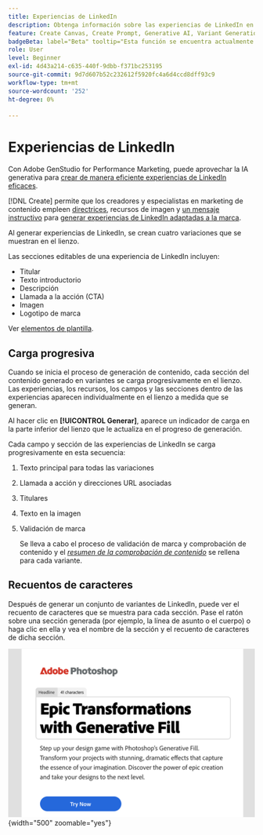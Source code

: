 ```yaml
---
title: Experiencias de LinkedIn
description: Obtenga información sobre las experiencias de LinkedIn en Adobe GenStudio for Performance Marketing.
feature: Create Canvas, Create Prompt, Generative AI, Variant Generation, Content Generation
badgeBeta: label="Beta" tooltip="Esta función se encuentra actualmente en Beta, por lo que algunas funciones pueden estar limitadas o sujetas a cambios."
role: User
level: Beginner
exl-id: 4d43a214-c635-440f-9dbb-f371bc253195
source-git-commit: 9d7d607b52c232612f5920fc4a6d4ccd8dff93c9
workflow-type: tm+mt
source-wordcount: '252'
ht-degree: 0%

---
```


# Experiencias de LinkedIn

Con Adobe GenStudio for Performance Marketing, puede aprovechar la IA generativa para [crear de manera eficiente experiencias de LinkedIn eficaces](/help/user-guide/create/create-linkedin.md).

[!DNL Create] permite que los creadores y especialistas en marketing de contenido empleen [directrices](/help/user-guide/guidelines/overview.md), recursos de imagen y [un mensaje instructivo](/help/user-guide/effective-prompts.md) para [generar experiencias de LinkedIn adaptadas a la marca](/help/user-guide/create/create-email-experience.md).

Al generar experiencias de LinkedIn, se crean cuatro variaciones que se muestran en el lienzo.

Las secciones editables de una experiencia de LinkedIn incluyen:

* Titular
* Texto introductorio
* Descripción
* Llamada a la acción (CTA)
* Imagen
* Logotipo de marca

Ver [elementos de plantilla](/help/user-guide/content/use-templates.md#template-elements).

## Carga progresiva

Cuando se inicia el proceso de generación de contenido, cada sección del contenido generado en variantes se carga progresivamente en el lienzo. Las experiencias, los recursos, los campos y las secciones dentro de las experiencias aparecen individualmente en el lienzo a medida que se generan.

Al hacer clic en **[!UICONTROL Generar]**, aparece un indicador de carga en la parte inferior del lienzo que le actualiza en el progreso de generación.

Cada campo y sección de las experiencias de LinkedIn se carga progresivamente en esta secuencia:

1. Texto principal para todas las variaciones
1. Llamada a acción y direcciones URL asociadas
1. Titulares
1. Texto en la imagen
1. Validación de marca

   Se lleva a cabo el proceso de validación de marca y comprobación de contenido y el [_resumen de la comprobación de contenido_](/help/user-guide/guidelines/brand-validation.md#content-check-summary) se rellena para cada variante.

## Recuentos de caracteres

Después de generar un conjunto de variantes de LinkedIn, puede ver el recuento de caracteres que se muestra para cada sección. Pase el ratón sobre una sección generada (por ejemplo, la línea de asunto o el cuerpo) o haga clic en ella y vea el nombre de la sección y el recuento de caracteres de dicha sección.

![Recuento de caracteres](/help/assets/character-count.png){width="500" zoomable="yes"}

